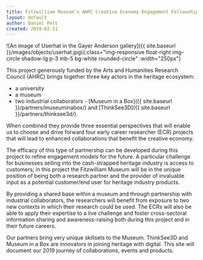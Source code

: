 ```yaml
---
title: Fitzwilliam Museum's AHRC Creative Economy Engagement Fellowships
layout: default
author: Daniel Pett
created: 2019-02-11
---
```


![An image of Userhat in the Gayer Anderson gallery]({{ site.baseurl }}/images/objects/userhat.jpg){:class="img-responsive float-right img-circle shadow-lg p-3 mb-5 bg-white rounded-circle" :width="250px"}

This project generously funded by the Arts and Humanities Research Council (AHRC)
brings together three key actors in the heritage ecosystem:

* a university
* a museum
* two industrial collaborators - [Museum in a Box]({{ site.baseurl }}/partners/museuminabox/)
and [ThinkSee3D]({{ site.baseurl }}/partners/thinksee3d/).

When combined they provide three essential perspectives that will enable us to
choose and drive forward four early career researcher (ECR) projects that will
lead to enhanced collaborations that benefit the creative economy.

The efficacy of this type of partnership can be developed during this project to
refine engagement models for the future. A particular challenge for businesses
selling into the cash-strapped heritage industry is access to customers; in this
project the Fitzwilliam Museum will be in the unique position of being both a
research partner and the provider of invaluable input as a potential customer/end
user for heritage industry products.

By providing a shared base within a museum and through partnership with industrial
collaborators, the researchers will benefit from exposure to two new contexts in which their
research could be used. The ECRs will also be able to apply their expertise to a live challenge
and foster cross-sectoral information sharing and awareness-raising both during this project and
in their future careers.

Our partners bring very unique skillsets to the Museum. ThinkSee3D and Museum in
a Box are innovators in joining heritage with digital. This site will document our
2019 journey of collaborations, events and products.
